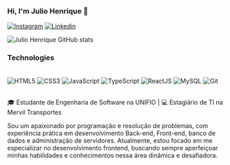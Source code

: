 ### Hi, I'm Julio Henrique 👋

[![Instagram](https://img.shields.io/badge/Instagram-E4405F?style=for-the-badge&logo=instagram&logoColor=white)](https://www.instagram.com/juliohtm/)
[![Linkedin](https://img.shields.io/badge/LinkedIn-0077B5?style=for-the-badge&logo=linkedin&logoColor=white)](https://www.linkedin.com/in/julio-henrique-tomoyuki-morizono-096256246/)

![Julio Henrique GitHub stats](https://github-readme-stats.vercel.app/api?username=juliohtm08&show_icons=true&theme=nightowl )

### Technologies

<div style="display: inline_block"> <br/>
    <img align="center" alt="HTML5" src="https://img.shields.io/badge/HTML5-E34F26?style=for-the-badge&logo=html5&logoColor=white" /> 
    <img align="center" alt="CSS3" src="https://img.shields.io/badge/CSS3-1572B6?style=for-the-badge&logo=css3&logoColor=white" /> 
    <img align="center" alt="JavaScript" src="https://img.shields.io/badge/JavaScript-F7DF1E?style=for-the-badge&logo=javascript&logoColor=black" />
    <img align="center" alt="TypeScript" src="https://img.shields.io/badge/TypeScript-007ACC?style=for-the-badge&logo=typescript&logoColor=white" /> 
    <img align="center" alt="ReactJS" src="https://img.shields.io/badge/React-20232A?style=for-the-badge&logo=react&logoColor=61DAFB" /> 
    <img align="center" alt="MySQL" src="https://img.shields.io/badge/MySQL-005C84?style=for-the-badge&logo=mysql&logoColor=white" /> 
    <img align="center" alt="Git" src="    https://img.shields.io/badge/GIT-E44C30?style=for-the-badge&logo=git&logoColor=white" />
</div> <br/>

🎓 Estudante de Engenharia de Software na UNIFIO | 💻 Estagiário de TI na Mervil Transportes

Sou um apaixonado por programação e resolução de problemas, com experiência prática em desenvolvimento Back-end, Front-end, banco de dados e administração de servidores. Atualmente, estou focado em me especializar no desenvolvimento frontend, buscando sempre aperfeiçoar minhas habilidades e conhecimentos nessa área dinâmica e desafiadora.
